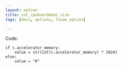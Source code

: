 ```yaml
---
layout: option
title: int_cpuboardmem1_size
tags: [docs, options, fsuae_option]

---
```


Code:

    if c.accelerator_memory:
        value = str(int(c.accelerator_memory) * 1024)
    else:
        value = "0"
